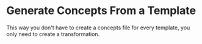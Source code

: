 # Generate Concepts From a Template

This way you don't have to create a concepts file for every template, you only
need to create a transformation.
